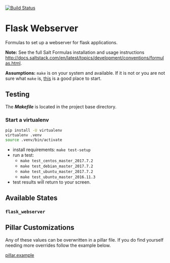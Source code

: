 [![Build Status](https://travis-ci.org/intuitivetechnologygroup/flask-webserver-formula.svg?branch=master)](https://travis-ci.org/intuitivetechnologygroup/flask-webserver-formula)

# Flask Webserver

Formulas to set up a webserver for flask applications.

**Note:**
See the full Salt Formulas installation and usage instructions
<http://docs.saltstack.com/en/latest/topics/development/conventions/formulas.html>.

**Assumptions:**
`make` is on your system and available. If it is not or you are not sure what
`make` is, [this](https://www.gnu.org/software/make/) is a good place to start.


## Testing

The ***Makefile*** is located in the project base directory.

### Start a virtualenv

```bash
pip install -U virtualenv
virtualenv .venv
source .venv/bin/activate
```

* install requirements: `make test-setup`
* run a test:
  - `make test_centos_master_2017.7.2`
  - `make test_debian_master_2017.7.2`
  - `make test_ubuntu_master_2017.7.2`
  - `make test_ubuntu_master_2016.11.3`
* test results will return to your screen.


## Available States

### `flask_webserver`


## Pillar Customizations

Any of these values can be overwritten in a pillar file. If you do find yourself needing
more overrides follow the example below.

[pillar.example](flask_webserver/tests/pillar/flask_webserver/init.sls)
